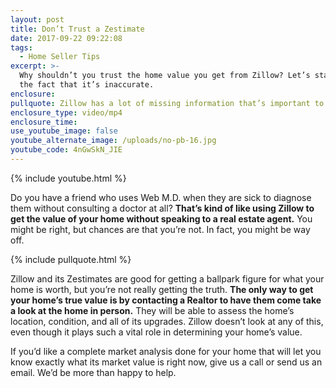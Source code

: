 ```yaml
---
layout: post
title: Don’t Trust a Zestimate
date: 2017-09-22 09:22:08
tags:
  - Home Seller Tips
excerpt: >-
  Why shouldn’t you trust the home value you get from Zillow? Let’s start with
  the fact that it’s inaccurate.
enclosure:
pullquote: Zillow has a lot of missing information that’s important to your home’s value.
enclosure_type: video/mp4
enclosure_time:
use_youtube_image: false
youtube_alternate_image: /uploads/no-pb-16.jpg
youtube_code: 4nGwSkN_JIE
---
```



{% include youtube.html %}

Do you have a friend who uses Web M.D. when they are sick to diagnose them without consulting a doctor at all? **That’s kind of like using Zillow to get the value of your home without speaking to a real estate agent.** You might be right, but chances are that you’re not. In fact, you might be way off.

{% include pullquote.html %}

Zillow and its Zestimates are good for getting a ballpark figure for what your home is worth, but you’re not really getting the truth. **The only way to get your home’s true value is by contacting a Realtor to have them come take a look at the home in person.** They will be able to assess the home’s location, condition, and all of its upgrades. Zillow doesn’t look at any of this, even though it plays such a vital role in determining your home’s value.

If you’d like a complete market analysis done for your home that will let you know exactly what its market value is right now, give us a call or send us an email. We’d be more than happy to help.